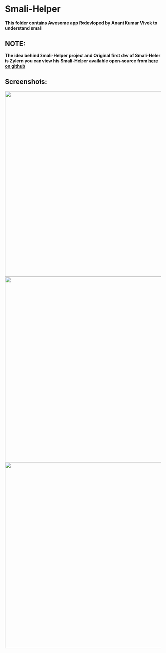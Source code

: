 # Smali-Helper

<b> This folder contains Awesome app Redevloped by Anant Kumar Vivek to understand smali </b>

## NOTE:

<b> The idea behind Smali-Helper project and Original first dev of Smali-Heler is Zylern you can view his Smali-Helper available open-source from <a href="https://github.com/zylern/smali-helper">here on github </a></b>

## Screenshots:
<img src="https://github.com/AbhiTheModder/understand-smali/assets/85984486/fd411a5a-dc14-4598-bb2a-c38f5ae6265e" height=600 /><img src="https://github.com/AbhiTheModder/understand-smali/assets/85984486/7832b33c-400c-4919-be00-b9958b837505" height=600 /><img src="https://github.com/AbhiTheModder/understand-smali/assets/85984486/6edf49f7-a48b-4990-a51d-30bf0348d072" height=600 />
